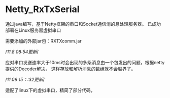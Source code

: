 # Netty_RxTxSerial
通过java编写，基于Netty框架的串口和Socket通信消的息处理服务器。
已成功部署在Linux服务器虚拟串口

需要添加的外部jar包：RXTXcomm.jar

/*11.8 08:54更新*/

应对串口发送速率大于10ms时会出现的多条消息由一个包发出的问题，根据netty提供的Decoder解决，
这样存放和解析消息的数组就不会越界了。


/*11.09 15：:32更新*/

适配了linux下的虚拟串口，精简了部分代码，
